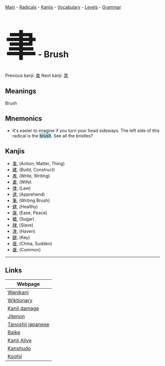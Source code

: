 <style> bigfont {font-size: 100px}</style>
[Main](../README.md) -
[Radicals](../radicals.md) -
[Kanjis](../kanjis.md) -
[Vocabulary](../vocabulary.md) -
[Levels](../levels.md) -
[Grammar](../grammar.md)
# <bigfont> 聿</bigfont> - Brush 

Previous kanji: [束](束.md) Next kanji: [意](意.md) 

## Meanings
 Brush
## Mnemonics
 * It's easier to imagine if you turn your head sideways. The left side of this radical is the <span style="background-color:#ADD8E6"> brush</span>. See all the bristles?


## Kanjis
 * [事](../kanjis/事.md), (Action, Matter, Thing)
* [建](../kanjis/建.md), (Build, Construct)
* [書](../kanjis/書.md), (Write, Writing)
* [妻](../kanjis/妻.md), (Wife)
* [律](../kanjis/律.md), (Law)
* [逮](../kanjis/逮.md), (Apprehend)
* [筆](../kanjis/筆.md), (Writing Brush)
* [健](../kanjis/健.md), (Healthy)
* [康](../kanjis/康.md), (Ease, Peace)
* [糖](../kanjis/糖.md), (Sugar)
* [隷](../kanjis/隷.md), (Slave)
* [津](../kanjis/津.md), (Haven)
* [鍵](../kanjis/鍵.md), (Key)
* [唐](../kanjis/唐.md), (China, Sudden)
* [庸](../kanjis/庸.md), (Common)



---

## Links 

| Webpage |
| --- |
| [Wanikani          ](https://www.wanikani.com/kanji/聿) |
| [Wiktionary        ](https://en.wiktionary.org/wiki/聿) |
| [Kanji damage      ](http://www.kanjidamage.com/kanji/search?utf8=✓&q=聿) |
| [Jitenon           ](https://jitenon.com/kanji/聿) |
| [Tanoshii japanese ](https://www.tanoshiijapanese.com/dictionary/kanji.cfm?k=聿) |
| [Baike             ](https://baike.baidu.com/item/聿) |
| [Kanji Alive       ](https://app.kanjialive.com/聿) |
| [Kanshudo          ](https://www.kanshudo.com/searchmn?q=聿) |
| [Koohii            ](https://kanji.koohii.com/study/kanji/聿) |
